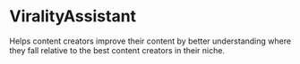 # ViralityAssistant
Helps content creators improve their content by better understanding where they fall relative to the best content creators in their niche.
